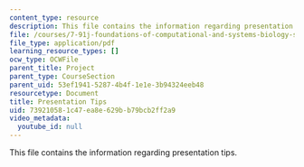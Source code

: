 ```yaml
---
content_type: resource
description: This file contains the information regarding presentation tips.
file: /courses/7-91j-foundations-of-computational-and-systems-biology-spring-2014/739210581c47ea8e629bb79bcb2ff2a9_MIT7_91JS14_Present_tips.pdf
file_type: application/pdf
learning_resource_types: []
ocw_type: OCWFile
parent_title: Project
parent_type: CourseSection
parent_uid: 53ef1941-5287-4b4f-1e1e-3b94324eeb48
resourcetype: Document
title: Presentation Tips
uid: 73921058-1c47-ea8e-629b-b79bcb2ff2a9
video_metadata:
  youtube_id: null
---
```

This file contains the information regarding presentation tips.